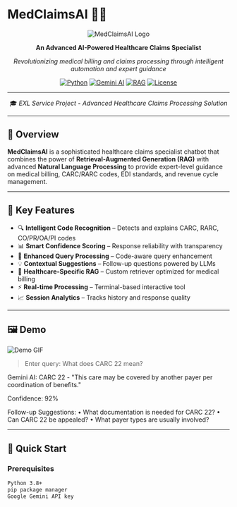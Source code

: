 # MedClaimsAI 🏥💊

<div align="center">

![MedClaimsAI Logo](https://img.shields.io/badge/MedClaimsAI-Healthcare%20Claims%20Specialist-blue?style=for-the-badge&logo=medical-cross)

**An Advanced AI-Powered Healthcare Claims Specialist**

*Revolutionizing medical billing and claims processing through intelligent automation and expert guidance*

[![Python](https://img.shields.io/badge/Python-3.8+-blue.svg?style=flat&logo=python)](https://python.org)
[![Gemini AI](https://img.shields.io/badge/Gemini-AI%20Powered-orange.svg?style=flat&logo=google)](https://ai.google.dev)
[![RAG](https://img.shields.io/badge/RAG-Enabled-green.svg?style=flat)](https://en.wikipedia.org/wiki/Retrieval-augmented_generation)
[![License](https://img.shields.io/badge/License-MIT-yellow.svg?style=flat)](LICENSE)

---

🎓 *EXL Service Project - Advanced Healthcare Claims Processing Solution*

</div>

---

## 🌟 Overview

**MedClaimsAI** is a sophisticated healthcare claims specialist chatbot that combines the power of **Retrieval-Augmented Generation (RAG)** with advanced **Natural Language Processing** to provide expert-level guidance on medical billing, CARC/RARC codes, EDI standards, and revenue cycle management.

---

## 🎯 Key Features

- 🔍 **Intelligent Code Recognition** – Detects and explains CARC, RARC, CO/PR/OA/PI codes
- 📊 **Smart Confidence Scoring** – Response reliability with transparency
- 🎯 **Enhanced Query Processing** – Code-aware query enhancement
- 💡 **Contextual Suggestions** – Follow-up questions powered by LLMs
- 🏥 **Healthcare-Specific RAG** – Custom retriever optimized for medical billing
- ⚡ **Real-time Processing** – Terminal-based interactive tool
- 📈 **Session Analytics** – Tracks history and response quality

---

## 🖼️ Demo

![Demo GIF]([assets/demo.gif](https://github.com/user-attachments/assets/17325d7d-bc6b-4363-9595-57b73647f562))

> Enter query: What does CARC 22 mean?

Gemini AI:
CARC 22 - "This care may be covered by another payer per coordination of benefits."

Confidence: 92%

Follow-up Suggestions:
• What documentation is needed for CARC 22?
• Can CARC 22 be appealed?
• What payer types are usually involved?

---

## 🚀 Quick Start

### Prerequisites

```bash
Python 3.8+
pip package manager
Google Gemini API key

